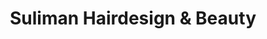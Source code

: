---
title: "Suliman Hairdesign & Beauty"
url: /saarbruecken/suliman-hairdesign-und-beauty/
shop: Friseur
---